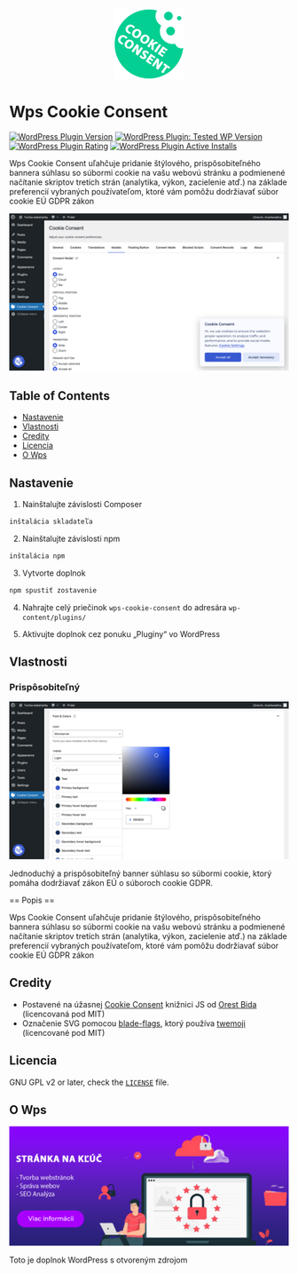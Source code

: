 <p align="center">
    <img width="128" height="128" src="./icon.png" />
</p>

# Wps Cookie Consent

[![WordPress Plugin Version](https://img.shields.io/wordpress/plugin/v/wps-cookie-consent)](https://wordpress.org/plugins/wps-cookie-consent/)
[![WordPress Plugin: Tested WP Version](https://img.shields.io/wordpress/plugin/tested/wps-cookie-consent)](https://wordpress.org/plugins/wps-cookie-consent/)
[![WordPress Plugin Rating](https://img.shields.io/wordpress/plugin/stars/wps-cookie-consent)](https://wordpress.org/plugins/wps-cookie-consent/)
[![WordPress Plugin Active Installs](https://img.shields.io/wordpress/plugin/installs/wps-cookie-consent)](https://wordpress.org/plugins/wps-cookie-consent/)

Wps Cookie Consent uľahčuje pridanie štýlového, prispôsobiteľného bannera súhlasu so súbormi cookie na vašu webovú stránku a podmienené načítanie skriptov tretích strán (analytika, výkon, zacielenie atď.) na základe preferencií vybraných používateľom, ktoré vám pomôžu dodržiavať súbor cookie EÚ GDPR zákon

![Cookie consent plugin screenshot](./.wordpress-org/screenshot-5.png)

## Table of Contents

* [Nastavenie](#setup)
* [Vlastnosti](#features)
* [Credity](#credits)
* [Licencia](#license)
* [O Wps](#about-wps)

## Nastavenie

1. Nainštalujte závislosti Composer

 ``` bash
 inštalácia skladateľa
 ```

2. Nainštalujte závislosti npm

 ``` bash
 inštalácia npm
 ```

3. Vytvorte doplnok

 ``` bash
 npm spustiť zostavenie
 ```

4. Nahrajte celý priečinok `wps-cookie-consent` do adresára `wp-content/plugins/`

5. Aktivujte doplnok cez ponuku „Pluginy“ vo WordPress

## Vlastnosti

### Prispôsobiteľný

![Color picker screenshot](./.wordpress-org/screenshot-2.png)

Jednoduchý a prispôsobiteľný banner súhlasu so súbormi cookie, ktorý pomáha dodržiavať zákon EÚ o súboroch cookie GDPR.

== Popis ==

Wps Cookie Consent uľahčuje pridanie štýlového, prispôsobiteľného bannera súhlasu so súbormi cookie na vašu webovú stránku a podmienené načítanie skriptov tretích strán (analytika, výkon, zacielenie atď.) na základe preferencií vybraných používateľom, ktoré vám pomôžu dodržiavať súbor cookie EÚ GDPR zákon


## Credity

- Postavené na úžasnej [Cookie Consent](https://github.com/orestbida/cookieconsent) knižnici JS od [Orest Bida](https://github.com/orestbida) (licencovaná pod MIT)
- Označenie SVG pomocou [blade-flags](https://github.com/MohmmedAshraf/blade-flags/), ktorý používa [twemoji](https://github.com/twitter/twemoji) (licencované pod MIT)
## Licencia

GNU GPL v2 or later, check the [`LICENSE`](./LICENSE) file.

## O Wps

<p align="center">
    <a href="https://wps.sk/">
        <img width="850" src="./assets/images/banner.png" />
    </a>
</p>

Toto je doplnok WordPress s otvoreným zdrojom
